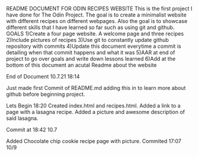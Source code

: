 README DOCUMENT FOR ODIN RECIPES WEBSITE
This is the first project I have done for The Odin Project. The goal is to create a minimalist website with different recipes on different webpages. Also the goal is to showcase different skills
that I have learned so far such as using git and github.
GOALS
1)Create a four page website. A welcome page and three recipes
2)Include pictures of recipes
3)Use git to constantly update github repository with commits
4)Update this document everytime a commit is detailing when that commit happens and what it was
5)AAR at end of project to go over goals and write down lessons learned
6)Add at the bottom of this document an acutal Readme about the website

End of Document 10.7.21 18:14

Just made first Commit of README.md adding this in to learn more about github before beginning project.

Lets Begin 18:20 
Created index.html and recipes.html. Added a link to a page with a lasagna recipe. Added a picture and awesome description of said lasagna.

Commit at 18:42 10.7

Added Chocolate chip cookie recipe page with picture. Commited 17:07 10/9
